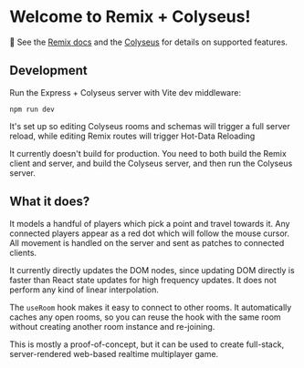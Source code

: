 # Welcome to Remix + Colyseus!

📖 See the [Remix docs](https://remix.run/docs) and the [Colyseus](https://docs.colyseus.io) for details on supported features.

## Development

Run the Express + Colyseus server with Vite dev middleware:

```shellscript
npm run dev
```

It's set up so editing Colyseus rooms and schemas will trigger a full server reload, while editing Remix routes will trigger Hot-Data Reloading

It currently doesn't build for production. You need to both build the Remix client and server, and build the Colyseus server, and then run the Colyseus server.

## What it does?

It models a handful of players which pick a point and travel towards it. Any connected players appear as a red dot which will follow the mouse cursor. All movement is handled on the server and sent as patches to connected clients.

It currently directly updates the DOM nodes, since updating DOM directly is faster than React state updates for high frequency updates. It does not perform any kind of linear interpolation.

The `useRoom` hook makes it easy to connect to other rooms. It automatically caches any open rooms, so you can reuse the hook with the same room without creating another room instance and re-joining.

This is mostly a proof-of-concept, but it can be used to create full-stack, server-rendered web-based realtime multiplayer game. 